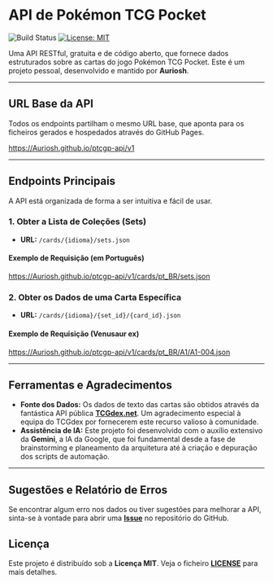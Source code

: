 # API de Pokémon TCG Pocket

![Build Status](https://github.com/Auriosh/ptcgp-api/actions/workflows/build-api.yml/badge.svg)
[![License: MIT](https://img.shields.io/badge/License-MIT-yellow.svg)](https://opensource.org/licenses/MIT)

Uma API RESTful, gratuita e de código aberto, que fornece dados estruturados sobre as cartas do jogo Pokémon TCG Pocket. Este é um projeto pessoal, desenvolvido e mantido por **Auriosh**.

---

## URL Base da API

Todos os endpoints partilham o mesmo URL base, que aponta para os ficheiros gerados e hospedados através do GitHub Pages.


https://Auriosh.github.io/ptcgp-api/v1


---

## Endpoints Principais

A API está organizada de forma a ser intuitiva e fácil de usar.

### 1. Obter a Lista de Coleções (Sets)

* **URL:** `/cards/{idioma}/sets.json`

#### Exemplo de Requisição (em Português)


https://Auriosh.github.io/ptcgp-api/v1/cards/pt_BR/sets.json


### 2. Obter os Dados de uma Carta Específica

* **URL:** `/cards/{idioma}/{set_id}/{card_id}.json`

#### Exemplo de Requisição (Venusaur ex)


https://Auriosh.github.io/ptcgp-api/v1/cards/pt_BR/A1/A1-004.json


---

## Ferramentas e Agradecimentos

* **Fonte dos Dados:** Os dados de texto das cartas são obtidos através da fantástica API pública [**TCGdex.net**](https://tcgdex.net). Um agradecimento especial à equipa do TCGdex por fornecerem este recurso valioso à comunidade.
* **Assistência de IA:** Este projeto foi desenvolvido com o auxílio extensivo da **Gemini**, a IA da Google, que foi fundamental desde a fase de brainstorming e planeamento da arquitetura até à criação e depuração dos scripts de automação.

---

## Sugestões e Relatório de Erros

Se encontrar algum erro nos dados ou tiver sugestões para melhorar a API, sinta-se à vontade para abrir uma [**Issue**](https://github.com/Auriosh/ptcgp-api/issues) no repositório do GitHub.

## Licença

Este projeto é distribuído sob a **Licença MIT**. Veja o ficheiro [**LICENSE**](LICENSE) para mais detalhes.
